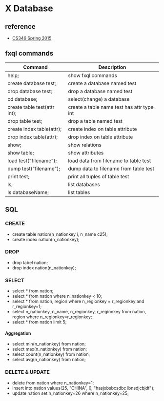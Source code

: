 # X Database

## reference

* [CS346 Spring 2015](https://web.stanford.edu/class/cs346/2015/)

## fxql commands

Command | Description
------- | -----------
help; | show fxql commands
create database test; | create a database named test
drop database test; | drop a database named test
cd database;|select(change) a database
create table test(attr int);|create a table name test has attr type int
drop table test;|drop a table named test
create index table(attr);|create index on table attribute
drop index table(attr);| drop index on table attribute
show;| show relations
show table;| show attributes
load test("filename");| load data from filename to table test
dump test("filename");| dump data to filename from table test
print test;| print all tuples of table test
ls;| list databases
ls databaseName;| list tables

## SQL

### CREATE

* create table nation(n\_nationkey i, n\_name c25);
* create index nation(n\_nationkey);

### DROP

* drop tabel nation;
* drop index nation(n\_nationkey);

### SELECT

* select * from nation;
* select * from nation where n\_nationkey < 10;
* select * from nation, region where n\_regionkey = r\_regionkey and r\_regionkey=1;
* select n\_nationkey, n\_name, n\_regionkey, r\_regionkey from nation, region where n\_regionkey=r\_regionkey;
* select * from nation limit 5;
#### Aggregation
* select min(n\_nationkey) from nation;
* select max(n\_nationkey) from nation;
* select count(n\_nationkey) from nation;
* select avg(n\_nationkey) from nation;

### DELETE & UPDATE

* delete from nation where n\_nationkey=1;
* insert into nation values(25, "CHINA", 0, "hasjxbsbcsdbc ibnsdjcbjdf");
* update nation set n\_nationkey=26 where n\_nationkey=25;
